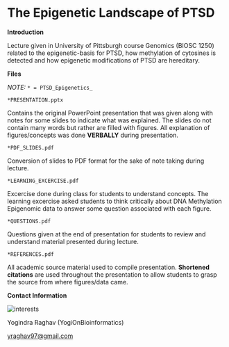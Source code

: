 # The Epigenetic Landscape of PTSD

**Introduction** 

Lecture given in University of Pittsburgh course Genomics (BIOSC 1250) related to the epigenetic-basis for PTSD, how methylation of cytosines is detected and how epigenetic modifications of PTSD are hereditary.

**Files**

*NOTE:* `* = PTSD_Epigenetics_` 


`*PRESENTATION.pptx` 

Contains the original PowerPoint presentation that was given along with notes for some slides to indicate what was explained. The slides do not contain many words but rather are filled with figures. All explanation of figures/concepts was done **VERBALLY** during presentation. 


`*PDF_SLIDES.pdf` 

Conversion of slides to PDF format for the sake of note taking during lecture. 


`*LEARNING_EXCERCISE.pdf` 

Excercise done during class for students to understand concepts. The learning excercise asked students to think critically about DNA Methylation Epigenomic data to answer some question associated with each figure. 


`*QUESTIONS.pdf` 

Questions given at the end of presentation for students to review and understand material presented during lecture. 

`*REFERENCES.pdf` 

All academic source material used to compile presentation. **Shortened citations** are used throughout the presentation to allow students to grasp the source from where figures/data came. 



**Contact Information** 

![interests](https://avatars1.githubusercontent.com/u/38919947?s=400&u=49ab1365a14fac78a91e425efd583f7a2bcb3e25&v=4)

Yogindra Raghav (YogiOnBioinformatics) 

yraghav97@gmail.com
